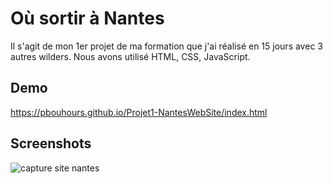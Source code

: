 # Où sortir à Nantes

Il s'agit de mon 1er projet de ma formation que j'ai réalisé en 15 jours avec 3 autres wilders.
Nous avons utilisé HTML, CSS, JavaScript.

## Demo

https://pbouhours.github.io/Projet1-NantesWebSite/index.html

  
## Screenshots

![capture site nantes](https://user-images.githubusercontent.com/79579994/123431579-b236a300-d5c9-11eb-8f4f-26eee20bcbb0.JPG)
